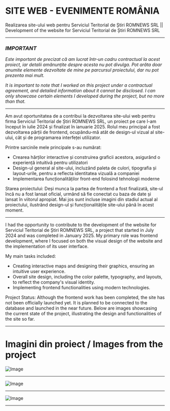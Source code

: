 # SITE WEB - EVENIMENTE ROMÂNIA 
Realizarea site-ului web pentru Serviciul Teritorial de Știri ROMNEWS SRL || Development of the website for Serviciul Teritorial de Știri ROMNEWS SRL

*******************************************************
### *IMPORTANT*
*Este important de precizat că am lucrat într-un cadru contractual la acest proiect, iar detalii amănunțite despre acesta nu pot divulga. Pot arăta doar anumite elemente dezvoltate de mine pe parcursul proiectului, dar nu pot prezenta mai mult.*

*It is important to note that I worked on this project under a contractual agreement, and detailed information about it cannot be disclosed. I can only showcase certain elements I developed during the project, but no more than that.*
*******************************************************

Am avut oportunitatea de a contribui la dezvoltarea site-ului web pentru firma Serviciul Teritorial de Știri ROMNEWS SRL, un proiect pe care l-am început în iulie 2024 și finalizat în ianuarie 2025. Rolul meu principal a fost dezvoltarea părții de frontend, ocupându-mă atât de design-ul vizual al site-ului, cât și de programarea interfeței utilizator.

Printre sarcinile mele principale s-au numărat:
- Crearea hărților interactive și construirea graficii acestora, asigurând o experiență intuitivă pentru utilizatori
- Design-ul general al site-ului, incluzând paleta de culori, tipografia și layout-urile, pentru a reflecta identitatea vizuală a companiei
- Implementarea funcționalităților front-end folosind tehnologii moderne

Starea proiectului: Deși munca la partea de frontend a fost finalizată, site-ul încă nu a fost lansat oficial, urmând să fie conectat cu baza de date și lansat în viitorul apropiat.
Mai jos sunt incluse imagini din stadiul actual al proiectului, ilustrând design-ul și funcționalitățile site-ului până în acest moment.

*************************************************************************

I had the opportunity to contribute to the development of the website for Serviciul Teritorial de Știri ROMNEWS SRL, a project that started in July 2024 and was completed in January 2025. My primary role was frontend development, where I focused on both the visual design of the website and the implementation of its user interface.

My main tasks included:
- Creating interactive maps and designing their graphics, ensuring an intuitive user experience.
- Overall site design, including the color palette, typography, and layouts, to reflect the company's visual identity.
- Implementing frontend functionalities using modern technologies.

Project Status: Although the frontend work has been completed, the site has not been officially launched yet. It is planned to be connected to the database and launched in the near future.
Below are images showcasing the current state of the project, illustrating the design and functionalities of the site so far.

************************************************************************

# Imagini din proiect / Images from the project
![Image](https://github.com/user-attachments/assets/ad509fb1-43db-4038-ace8-1b1b75d44842)
************************************************************************
![Image](https://github.com/user-attachments/assets/133321a9-f251-4020-ba71-804170f67b28)
************************************************************************
![Image](https://github.com/user-attachments/assets/e7dd2901-2955-4f9d-8773-64de563198da)

---
